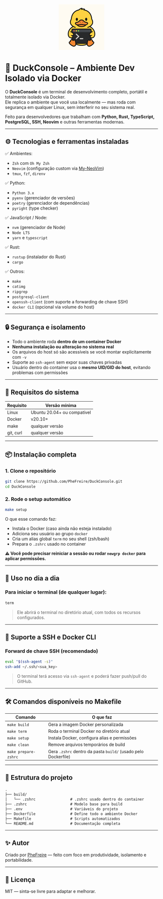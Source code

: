 <p align="center">
  <img src="assets/logo.png" alt="DuckConsole Logo" width="150" />
</p>

# 🐧 DuckConsole – Ambiente Dev Isolado via Docker

O **DuckConsole** é um terminal de desenvolvimento completo, portátil e totalmente isolado via Docker.  
Ele replica o ambiente que você usa localmente — mas roda com segurança em qualquer Linux, sem interferir no seu sistema real.

Feito para desenvolvedores que trabalham com **Python, Rust, TypeScript, PostgreSQL, SSH, Neovim** e outras ferramentas modernas.

---

## ⚙️ Tecnologias e ferramentas instaladas

✅ Ambientes:

- `Zsh` com `Oh My Zsh`
- `Neovim` (configuração custom via [My-NeoVim](https://github.com/PheFreire/My-NeoVim))
- `tmux`, `fzf`, `direnv`

✅ Python:

- `Python 3.x`
- `pyenv` (gerenciador de versões)
- `poetry` (gerenciador de dependências)
- `pyright` (type checker)

✅ JavaScript / Node:

- `nvm` (gerenciador de Node)
- `Node LTS`
- `yarn` e `typescript`

✅ Rust:

- `rustup` (instalador do Rust)
- `cargo`

✅ Outros:

- `make`
- `catimg`
- `ripgrep`
- `postgresql-client`
- `openssh-client` (com suporte a forwarding de chave SSH)
- `docker CLI` (opcional via volume do host)

---

## 🔒 Segurança e isolamento

- Todo o ambiente roda **dentro de um container Docker**
- **Nenhuma instalação ou alteração no sistema real**
- Os arquivos do host só são acessíveis se você montar explicitamente com `-v`
- Suporte ao `ssh-agent` sem expor suas chaves privadas
- Usuário dentro do container usa o **mesmo UID/GID do host**, evitando problemas com permissões

---

## 🧰 Requisitos do sistema

| Requisito | Versão mínima |
|----------|----------------|
| Linux    | Ubuntu 20.04+ ou compatível |
| Docker   | v20.10+        |
| make     | qualquer versão |
| git, curl | qualquer versão |

---

## 📦 Instalação completa

### 1. Clone o repositório

```bash
git clone https://github.com/PheFreire/DuckConsole.git
cd DuckConsole
```

### 2. Rode o setup automático

```bash
make setup
```

O que esse comando faz:

- Instala o Docker (caso ainda não esteja instalado)
- Adiciona seu usuário ao grupo `docker`
- Cria um alias global `term` no seu shell (zsh/bash)
- Prepara o `.zshrc` usado no container

**⚠️ Você pode precisar reiniciar a sessão ou rodar `newgrp docker` para aplicar permissões.**

---

## 🚀 Uso no dia a dia

### Para iniciar o terminal (de qualquer lugar):

```bash
term
```

> Ele abrirá o terminal no diretório atual, com todos os recursos configurados.

---

## 🔑 Suporte a SSH e Docker CLI

### Forward de chave SSH (recomendado)

```bash
eval "$(ssh-agent -s)"
ssh-add ~/.ssh/<sua_key>
```

> O terminal terá acesso via `ssh-agent` e poderá fazer push/pull do GitHub.

---

## 🛠️ Comandos disponíveis no Makefile

| Comando         | O que faz |
|----------------|-----------|
| `make build`   | Gera a imagem Docker personalizada |
| `make term`    | Roda o terminal Docker no diretório atual |
| `make setup`   | Instala Docker, configura alias e permissões |
| `make clean`   | Remove arquivos temporários de build |
| `make prepare-zshrc` | Gera `.zshrc` dentro da pasta `build/` (usado pelo Dockerfile) |

---

## 📁 Estrutura do projeto

```
.
├── build/
│   └── .zshrc                # .zshrc usado dentro do container
├── .zshrc                    # Modelo base para build
├── .env                      # Variáveis do projeto
├── Dockerfile                # Define todo o ambiente Docker
├── Makefile                  # Scripts automatizados
└── README.md                 # Documentação completa
```

---

## ✨ Autor

Criado por [PheFreire](https://github.com/PheFreire) — feito com foco em produtividade, isolamento e portabilidade.

---

## 📜 Licença

MIT — sinta-se livre para adaptar e melhorar.
